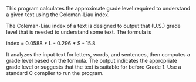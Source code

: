 This program calculates the approximate grade level required to understand a given text using the Coleman-Liau index. 

The Coleman-Liau index of a text is designed to output that (U.S.) grade level that is needed to understand some text. The formula is

index = 0.0588 * L - 0.296 * S - 15.8


It analyzes the input text for letters, words, and sentences, then computes a grade level based on the formula. The output indicates the appropriate grade level or suggests that the text is suitable for before Grade 1. Use a standard C compiler to run the program.
